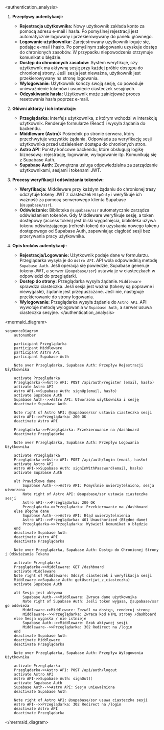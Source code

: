 <authentication_analysis>
1.  **Przepływy autentykacji:**
    *   **Rejestracja użytkownika:** Nowy użytkownik zakłada konto za pomocą adresu e-mail i hasła. Po pomyślnej rejestracji jest automatycznie logowany i przekierowywany do panelu głównego.
    *   **Logowanie użytkownika:** Zarejestrowany użytkownik loguje się, podając e-mail i hasło. Po pomyślnym zalogowaniu uzyskuje dostęp do chronionych zasobów. W przypadku niepowodzenia otrzymuje komunikat o błędzie.
    *   **Dostęp do chronionych zasobów:** System weryfikuje, czy użytkownik ma aktywną sesję przy każdej próbie dostępu do chronionej strony. Jeśli sesja jest nieważna, użytkownik jest przekierowywany na stronę logowania.
    *   **Wylogowanie:** Użytkownik kończy swoją sesję, co powoduje unieważnienie tokenów i usunięcie ciasteczek sesyjnych.
    *   **Odzyskiwanie hasła:** Użytkownik może zainicjować proces resetowania hasła poprzez e-mail.

2.  **Główni aktorzy i ich interakcje:**
    *   **Przeglądarka:** Interfejs użytkownika, z którym wchodzi w interakcję użytkownik. Renderuje formularze (React) i wysyła żądania do backendu.
    *   **Middleware (Astro):** Pośrednik po stronie serwera, który przechwytuje wszystkie żądania. Odpowiada za weryfikację sesji użytkownika przed udzieleniem dostępu do chronionych stron.
    *   **Astro API:** Punkty końcowe backendu, które obsługują logikę biznesową: rejestrację, logowanie, wylogowanie itp. Komunikują się z Supabase Auth.
    *   **Supabase Auth:** Zewnętrzna usługa odpowiedzialna za zarządzanie użytkownikami, sesjami i tokenami JWT.

3.  **Procesy weryfikacji i odświeżania tokenów:**
    *   **Weryfikacja:** Middleware przy każdym żądaniu do chronionej trasy odczytuje tokeny JWT z ciasteczek `HttpOnly` i weryfikuje ich ważność za pomocą serwerowego klienta Supabase (`@supabase/ssr`).
    *   **Odświeżanie:** Biblioteka `@supabase/ssr` automatycznie zarządza odświeżaniem tokenów. Gdy Middleware weryfikuje sesję, a token dostępowy (access token) jest bliski wygaśnięcia, biblioteka używa tokenu odświeżającego (refresh token) do uzyskania nowego tokenu dostępowego od Supabase Auth, zapewniając ciągłość sesji bez przerywania pracy użytkownika.

4.  **Opis kroków autentykacji:**
    *   **Rejestracja/Logowanie:** Użytkownik podaje dane w formularzu. Przeglądarka wysyła je do `Astro API`. API woła odpowiednią metodę `Supabase Auth`. Jeśli operacja się powiedzie, Supabase generuje tokeny JWT, a serwer (`@supabase/ssr`) ustawia je w ciasteczkach w odpowiedzi do przeglądarki.
    *   **Dostęp do strony:** Przeglądarka wysyła żądanie. `Middleware` sprawdza ciasteczka. Jeśli sesja jest ważna (tokeny są poprawne i niewygasłe), żądanie jest przepuszczane. Jeśli nie, następuje przekierowanie do strony logowania.
    *   **Wylogowanie:** Przeglądarka wysyła żądanie do `Astro API`. API wywołuje metodę wylogowania w `Supabase Auth`, a serwer usuwa ciasteczka sesyjne.
</authentication_analysis>

<mermaid_diagram>
```mermaid
sequenceDiagram
    autonumber

    participant Przeglądarka
    participant Middleware
    participant Astro API
    participant Supabase Auth

    Note over Przeglądarka, Supabase Auth: Przepływ Rejestracji Użytkownika

    activate Przeglądarka
    Przeglądarka->>Astro API: POST /api/auth/register (email, hasło)
    activate Astro API
    Astro API->>Supabase Auth: signUp(email, hasło)
    activate Supabase Auth
    Supabase Auth-->>Astro API: Utworzono użytkownika i sesję
    deactivate Supabase Auth
    
    Note right of Astro API: @supabase/ssr ustawia ciasteczka sesji
    Astro API-->>Przeglądarka: 200 OK
    deactivate Astro API
    
    Przeglądarka->>Przeglądarka: Przekierowanie na /dashboard
    deactivate Przeglądarka

    Note over Przeglądarka, Supabase Auth: Przepływ Logowania Użytkownika

    activate Przeglądarka
    Przeglądarka->>Astro API: POST /api/auth/login (email, hasło)
    activate Astro API
    Astro API->>Supabase Auth: signInWithPassword(email, hasło)
    activate Supabase Auth

    alt Prawidłowe dane
        Supabase Auth-->>Astro API: Pomyślnie uwierzytelniono, sesja utworzona
        Note right of Astro API: @supabase/ssr ustawia ciasteczka sesji
        Astro API-->>Przeglądarka: 200 OK
        Przeglądarka->>Przeglądarka: Przekierowanie na /dashboard
    else Błędne dane
        Supabase Auth-->>Astro API: Błąd uwierzytelnienia
        Astro API-->>Przeglądarka: 401 Unauthorized (Błędne dane)
        Przeglądarka->>Przeglądarka: Wyświetl komunikat o błędzie
    end
    deactivate Supabase Auth
    deactivate Astro API
    deactivate Przeglądarka

    Note over Przeglądarka, Supabase Auth: Dostęp do Chronionej Strony i Odświeżanie Tokenu

    activate Przeglądarka
    Przeglądarka->>Middleware: GET /dashboard
    activate Middleware
    Note right of Middleware: Odczyt ciasteczek i weryfikacja sesji
    Middleware->>Supabase Auth: getUser(jwt_z_ciasteczka)
    activate Supabase Auth

    alt Sesja jest aktywna
        Supabase Auth-->>Middleware: Zwraca dane użytkownika
        Note right of Supabase Auth: Jeśli token wygasa, @supabase/ssr go odświeża
        Middleware->>Middleware: Zezwól na dostęp, renderuj stronę
        Middleware-->>Przeglądarka: Zwraca kod HTML strony /dashboard
    else Sesja wygasła / nie istnieje
        Supabase Auth-->>Middleware: Brak aktywnej sesji
        Middleware-->>Przeglądarka: 302 Redirect na /login
    end
    deactivate Supabase Auth
    deactivate Middleware
    deactivate Przeglądarka

    Note over Przeglądarka, Supabase Auth: Przepływ Wylogowania Użytkownika

    activate Przeglądarka
    Przeglądarka->>Astro API: POST /api/auth/logout
    activate Astro API
    Astro API->>Supabase Auth: signOut()
    activate Supabase Auth
    Supabase Auth-->>Astro API: Sesja unieważniona
    deactivate Supabase Auth
    
    Note right of Astro API: @supabase/ssr usuwa ciasteczka sesji
    Astro API-->>Przeglądarka: 302 Redirect na /login
    deactivate Astro API
    deactivate Przeglądarka
```
</mermaid_diagram>

